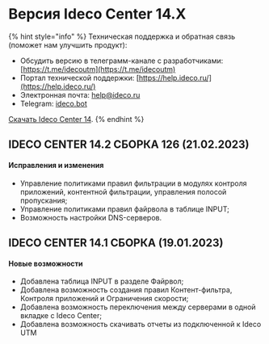# Версия Ideco Center 14.Х

{% hint style="info" %}
Техническая поддержка и обратная связь (поможет нам улучшить продукт):
* Обсудить версию в телеграмм-канале с разработчиками: [https://t.me/idecoutm](https://t.me/idecoutm)
* Портал технической поддержки: [https://help.ideco.ru/](https://help.ideco.ru/)
* Электронная почта: help@ideco.ru
* Telegram: [ideco.bot](https://telegram.im/@ideco_support_bot)

[Скачать Ideco Center 14](https://my.ideco.ru/). 
{% endhint %}

## **IDECO CENTER 14.2 СБОРКА 126 (21.02.2023)**

#### **Исправления и изменения**

* Управление политиками правил фильтрации в модулях контроля приложений, контентной фильтрации, управления полосой пропускания;
* Управление политиками правил файрвола в таблице INPUT;
* Возможность настройки DNS-серверов.

## **IDECO CENTER 14.1 СБОРКА (19.01.2023)**

#### **Новые возможности**

* Добавлена таблица INPUT в разделе Файрвол;
* Добавлена возможность создания правил Контент-фильтра, Контроля приложений и Ограничения скорости;
* Добавлена возможность переключения между серверами в одной вкладке с Ideco Center;
* Добавлена возможность скачивать отчеты из подключенной к Ideco UTM

